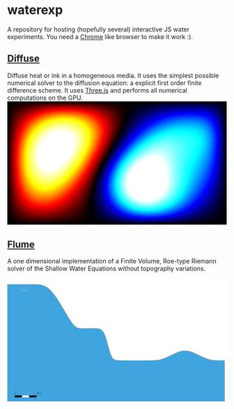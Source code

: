 # waterexp

A repository for hosting (hopefully several) interactive JS water experiments. You need a [Chrome](http://www.google.cl/chrome/browser/desktop/index.html) like browser to make it work :).


## [Diffuse](https://jgalazm.github.io/diffuse.html)


Diffuse heat or ink in a homogeneous media. It uses the simplest possible numerical solver to the diffusion equation: a explicit first order finite difference scheme. It uses [Three.js](http://threejs.org/) and performs all numerical computations on the GPU.
[![Diffuse preview](diffuse/img/diffusethumb.png)](https://jgalazm.github.io/diffuse.html)



## [Flume](https://jgalazm.github.io/flume.html)

A one dimensional implementation of a Finite Volume, Roe-type Riemann solver of the Shallow Water Equations without topography variations.

[![Flume preview](flume/snapshots/snap2.png)](https://jgalazm.github.io/flume.html)





